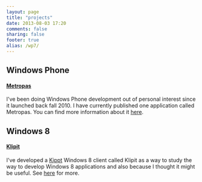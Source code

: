 ```yaml
---
layout: page
title: "projects"
date: 2013-08-03 17:20
comments: false
sharing: false
footer: true
alias: /wp7/
---
```


Windows Phone
---
#### [Metropas][Metropas] ####
I've been doing Windows Phone development out of personal interest since it launched back fall 2010. I have currently published one application called Metropas. You can find more information about it [here][Metropas].

Windows 8
---

#### [Klipit][klipit] ####
I've developed a [Kippt][kippt] Windows 8 client called Klipit as a way to study the way to develop Windows 8 applications and also because I thought it might be useful. See [here][klipit] for more.

[Metropas]: metropas/
[kippt]: http://kippt.com
[klipit]: klipit/